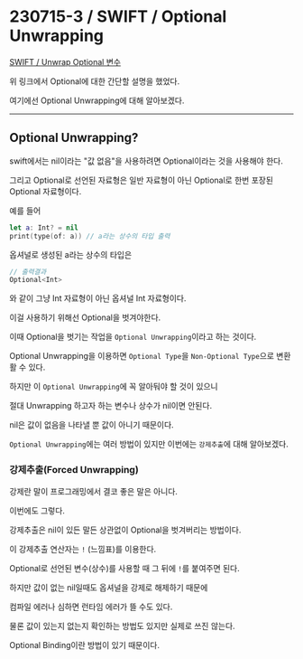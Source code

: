 # 230715-3 / SWIFT / Optional Unwrapping

<a href = "https://github.com/kimkyumbi/TIL/blob/main/iOS/230711-1.md" > SWIFT / Unwrap Optional 변수 </a>

위 링크에서 Optional에 대한 간단할 설명을 했었다. 

여기에선 Optional Unwrapping에 대해 알아보겠다.

---
## Optional Unwrapping?

swift에서는 nil이라는 "값 없음"을 사용하려면 Optional이라는 것을 사용해야 한다.
 
그리고 Optional로 선언된 자료형은 일반 자료형이 아닌 Optional로 한번 포장된 Optional 자료형이다.

예를 들어 
```swift
let a: Int? = nil
print(type(of: a)) // a라는 상수의 타입 출력
```

옵셔널로 생성된 a라는 상수의 타입은 

```swift
// 출력결과 
Optional<Int>
```
와 같이 그냥 Int 자료형이 아닌 옵셔널 Int 자료형이다.

이걸 사용하기 위해선 Optional을 벗겨야한다.

이때 Optional을 벗기는 작업을 `Optional Unwrapping`이라고 하는 것이다.

Optional Unwrapping을 이용하면 `Optional Type`을 `Non-Optional Type`으로 변환활 수 있다.

하지만 이 `Optional Unwrapping`에 꼭 알아둬야 할 것이 있으니
 
절대 Unwrapping 하고자 하는 변수나 상수가 nil이면 안된다.

nil은 값이 없음을 나타낼 뿐 값이 아니기 때문이다.

`Optional Unwrapping`에는 여러 방법이 있지만 이번에는 `강제추출`에 대해 알아보겠다.

### 강제추출(Forced Unwrapping)

강제란 말이 프로그래밍에서 결코 좋은 말은 아니다.

이번에도 그렇다. 

강제추출은 nil이 있든 말든 상관없이 Optional을 벗겨버리는 방법이다. 

이 강제추출 연산자는 `!` (느낌표)를 이용한다.
 
Optional로 선언된 변수(상수)를 사용할 때 그 뒤에 `!`를 붙여주면 된다.

하지만 값이 없는 nil일때도 옵셔널을 강제로 해제하기 때문에

컴파일 에러나 심하면 런타임 에러가 뜰 수도 있다.

물론 값이 있는지 없는지 확인하는 방법도 있지만 실제로 쓰진 않는다.

Optional Binding이란 방법이 있기 때문이다. 

